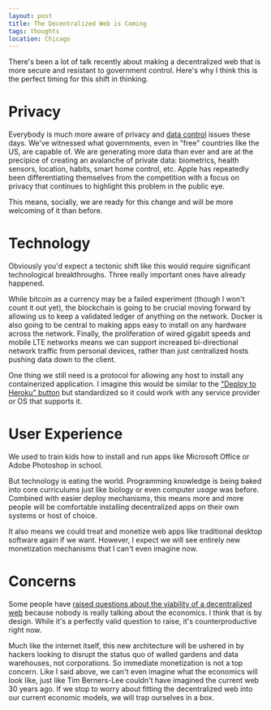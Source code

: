 ```yaml
---
layout: post
title: The Decentralized Web is Coming
tags: thoughts
location: Chicago
---
```

There's been a lot of talk recently about making a decentralized web that is more secure and resistant to government control. Here's why I think this is the perfect timing for this shift in thinking. 

# Privacy

Everybody is much more aware of privacy and [data control](http://blog.metamorphium.com/2016/10/14/facebook-privacy/) issues these days. We've witnessed what governments, even in "free" countries like the US, are capable of. We are generating more data than ever and are at the precipice of creating an avalanche of private data: biometrics, health sensors, location, habits, smart home control, etc. Apple has repeatedly been differentiating themselves from the competition with a focus on privacy that continues to highlight this problem in the public eye. 

This means, socially, we are ready for this change and will be more welcoming of it than before. 

# Technology

Obviously you'd expect a tectonic shift like this would require significant technological breakthroughs. Three really important ones have already happened.

While bitcoin as a currency may be a failed experiment (though I won't count it out yet), the blockchain is going to be crucial moving forward by allowing us to keep a validated ledger of anything on the network. Docker is also going to be central to making apps easy to install on any hardware across the network. Finally, the proliferation of wired gigabit speeds and mobile LTE networks means we can support increased bi-directional network traffic from personal devices, rather than just centralized hosts pushing data down to the client.

One thing we still need is a protocol for allowing any host to install any containerized application. I imagine this would be similar to the ["Deploy to Heroku" button](https://developer.salesforce.com/blogs/developer-relations/2014/08/heroku-button-anyone-can-deploy-your-app.html) but standardized so it could work with any service provider or OS that supports it. 

# User Experience

We used to train kids how to install and run apps like Microsoft Office or Adobe Photoshop in school.

But technology is eating the world. Programming knowledge is being baked into core curriculums just like biology or even computer _usage_ was before. Combined with easier deploy mechanisms, this means more and more people will be comfortable installing decentralized apps on their own systems or host of choice. 

It also means we could treat and monetize web apps like traditional desktop software again if we want. However, I expect we will see entirely new monetization mechanisms that I can't even imagine now. 

# Concerns

Some people have [raised questions about the viability of a decentralized web](https://tierion.com/blog/who-pays-for-the-decentralized-web/) because nobody is really talking about the economics. I think that is by design. While it's a perfectly valid question to raise, it's counterproductive right now.

Much like the internet itself, this new architecture will be ushered in by hackers looking to disrupt the status quo of walled gardens and data warehouses, not corporations. So immediate monetization is not a top concern. Like I said above, we can't even imagine what the economics will look like, just like Tim Berners-Lee couldn't have imagined the current web 30 years ago. If we stop to worry about fitting the decentralized web into our current economic models, we will trap ourselves in a box. 